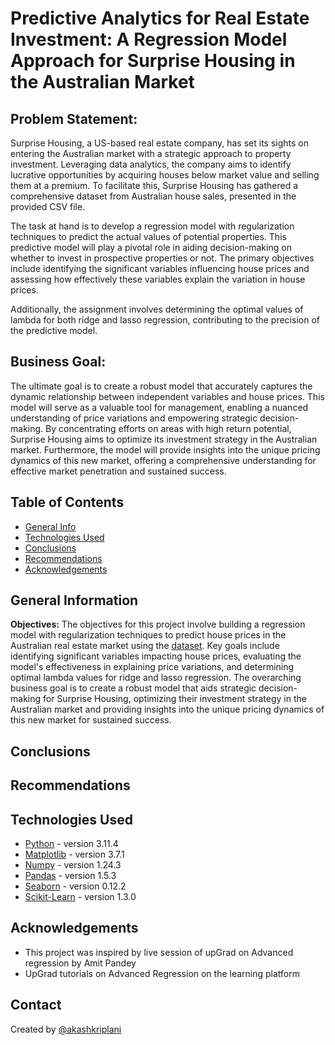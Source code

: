 # Predictive Analytics for Real Estate Investment: A Regression Model Approach for Surprise Housing in the Australian Market

## Problem Statement:

Surprise Housing, a US-based real estate company, has set its sights on entering the Australian market with a strategic approach to property investment. Leveraging data analytics, the company aims to identify lucrative opportunities by acquiring houses below market value and selling them at a premium. To facilitate this, Surprise Housing has gathered a comprehensive dataset from Australian house sales, presented in the provided CSV file.

The task at hand is to develop a regression model with regularization techniques to predict the actual values of potential properties. This predictive model will play a pivotal role in aiding decision-making on whether to invest in prospective properties or not. The primary objectives include identifying the significant variables influencing house prices and assessing how effectively these variables explain the variation in house prices.

Additionally, the assignment involves determining the optimal values of lambda for both ridge and lasso regression, contributing to the precision of the predictive model.

## Business Goal:

The ultimate goal is to create a robust model that accurately captures the dynamic relationship between independent variables and house prices. This model will serve as a valuable tool for management, enabling a nuanced understanding of price variations and empowering strategic decision-making. By concentrating efforts on areas with high return potential, Surprise Housing aims to optimize its investment strategy in the Australian market. Furthermore, the model will provide insights into the unique pricing dynamics of this new market, offering a comprehensive understanding for effective market penetration and sustained success.

## Table of Contents

- [General Info](#general-information)
- [Technologies Used](#technologies-used)
- [Conclusions](#conclusions)
- [Recommendations](#recommendations)
- [Acknowledgements](#acknowledgements)

## General Information

**Objectives:**
The objectives for this project involve building a regression model with regularization techniques to predict house prices in the Australian real estate market using the [dataset](./train.csv). Key goals include identifying significant variables impacting house prices, evaluating the model's effectiveness in explaining price variations, and determining optimal lambda values for ridge and lasso regression. The overarching business goal is to create a robust model that aids strategic decision-making for Surprise Housing, optimizing their investment strategy in the Australian market and providing insights into the unique pricing dynamics of this new market for sustained success.

## Conclusions

## Recommendations

## Technologies Used

- [Python](https://www.python.org/) - version 3.11.4
- [Matplotlib](https://matplotlib.org/) - version 3.7.1
- [Numpy](https://numpy.org/) - version 1.24.3
- [Pandas](https://pandas.pydata.org/) - version 1.5.3
- [Seaborn](https://seaborn.pydata.org/) - version 0.12.2
- [Scikit-Learn](https://scikit-learn.org/stable/) - version 1.3.0

## Acknowledgements

- This project was inspired by live session of upGrad on Advanced regression by Amit Pandey
- UpGrad tutorials on Advanced Regression on the learning platform

## Contact

Created by [@akashkriplani](https://github.com/akashkriplani)
